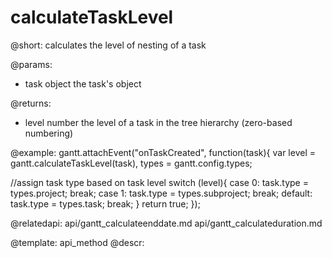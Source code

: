 calculateTaskLevel
=============
@short: calculates the level of nesting of a task 
	

@params:
- task	object	the task's object



@returns: 
- level	number	the level of a task in the tree hierarchy (zero-based numbering)

@example:
gantt.attachEvent("onTaskCreated", function(task){
 var level = gantt.calculateTaskLevel(task),
   types = gantt.config.types;
   
 //assign task type based on task level
 switch (level){
  case 0:
   task.type = types.project;
   break;
  case 1:
   task.type = types.subproject;
   break;
  default:
   task.type = types.task;
   break;
 }
 return true;
});
 


@relatedapi:
	api/gantt_calculateenddate.md
    api/gantt_calculateduration.md

@template:	api_method
@descr:

